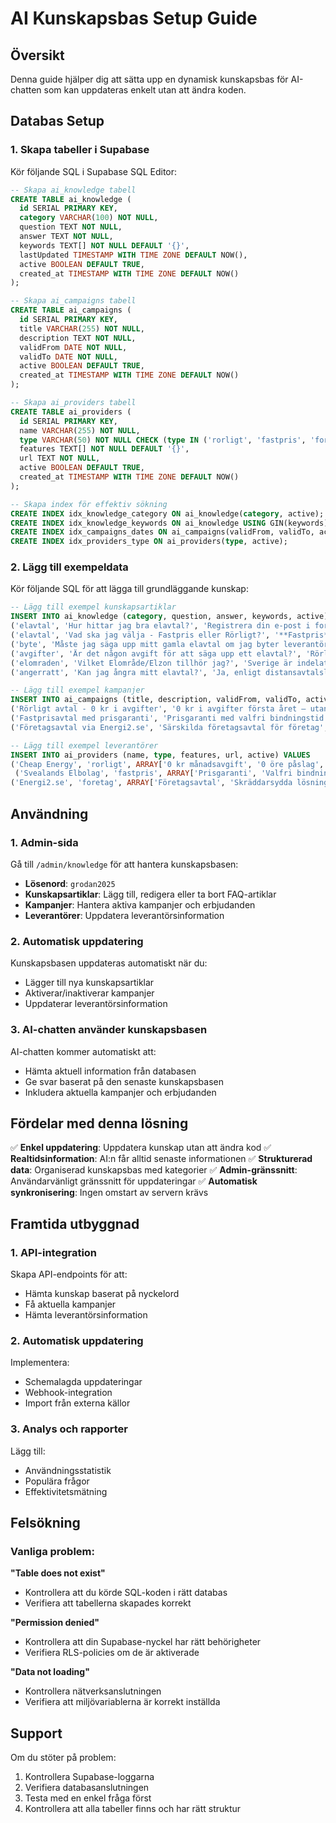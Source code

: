 # AI Kunskapsbas Setup Guide

## Översikt
Denna guide hjälper dig att sätta upp en dynamisk kunskapsbas för AI-chatten som kan uppdateras enkelt utan att ändra koden.

## Databas Setup

### 1. Skapa tabeller i Supabase
Kör följande SQL i Supabase SQL Editor:

```sql
-- Skapa ai_knowledge tabell
CREATE TABLE ai_knowledge (
  id SERIAL PRIMARY KEY,
  category VARCHAR(100) NOT NULL,
  question TEXT NOT NULL,
  answer TEXT NOT NULL,
  keywords TEXT[] NOT NULL DEFAULT '{}',
  lastUpdated TIMESTAMP WITH TIME ZONE DEFAULT NOW(),
  active BOOLEAN DEFAULT TRUE,
  created_at TIMESTAMP WITH TIME ZONE DEFAULT NOW()
);

-- Skapa ai_campaigns tabell
CREATE TABLE ai_campaigns (
  id SERIAL PRIMARY KEY,
  title VARCHAR(255) NOT NULL,
  description TEXT NOT NULL,
  validFrom DATE NOT NULL,
  validTo DATE NOT NULL,
  active BOOLEAN DEFAULT TRUE,
  created_at TIMESTAMP WITH TIME ZONE DEFAULT NOW()
);

-- Skapa ai_providers tabell
CREATE TABLE ai_providers (
  id SERIAL PRIMARY KEY,
  name VARCHAR(255) NOT NULL,
  type VARCHAR(50) NOT NULL CHECK (type IN ('rorligt', 'fastpris', 'foretag')),
  features TEXT[] NOT NULL DEFAULT '{}',
  url TEXT NOT NULL,
  active BOOLEAN DEFAULT TRUE,
  created_at TIMESTAMP WITH TIME ZONE DEFAULT NOW()
);

-- Skapa index för effektiv sökning
CREATE INDEX idx_knowledge_category ON ai_knowledge(category, active);
CREATE INDEX idx_knowledge_keywords ON ai_knowledge USING GIN(keywords);
CREATE INDEX idx_campaigns_dates ON ai_campaigns(validFrom, validTo, active);
CREATE INDEX idx_providers_type ON ai_providers(type, active);
```

### 2. Lägg till exempeldata
Kör följande SQL för att lägga till grundläggande kunskap:

```sql
-- Lägg till exempel kunskapsartiklar
INSERT INTO ai_knowledge (category, question, answer, keywords, active) VALUES
('elavtal', 'Hur hittar jag bra elavtal?', 'Registrera din e-post i formuläret i foten av sidan för att få tidiga erbjudanden innan de blir fullbokade.', ARRAY['hitta', 'bra', 'erbjudanden', 'registrera', 'e-post'], true),
('elavtal', 'Vad ska jag välja - Fastpris eller Rörligt?', '**Fastpris**: Förutsägbart under hela avtalsperioden, bra om du vill undvika prisschocker. **Rörligt**: Följer marknaden, historiskt billigare över tid men kan variera. Fundera: Tror du elpriserna blir billigare eller dyrare framöver?', ARRAY['fastpris', 'rorligt', 'val', 'prisschocker', 'marknad'], true),
('byte', 'Måste jag säga upp mitt gamla elavtal om jag byter leverantör?', 'Nej, du behöver oftast inte säga upp ditt gamla elavtal själv. När du byter elleverantör hanterar den nya leverantören vanligtvis bytet åt dig, inklusive uppsägningen av ditt tidigare avtal.', ARRAY['uppsaga', 'gamla', 'avtal', 'byte', 'leverantör'], true),
('avgifter', 'Är det någon avgift för att säga upp ett elavtal?', 'Rörliga elavtal kan oftast sägas upp utan avgift och har normalt en uppsägningstid på en månad. Fastprisavtal däremot har en bindningstid, och om du vill avsluta avtalet i förtid kan det tillkomma en brytavgift (även kallad lösenavgift).', ARRAY['avgift', 'uppsaga', 'brytavgift', 'lösenavgift', 'bindningstid'], true),
('elomraden', 'Vilket Elområde/Elzon tillhör jag?', 'Sverige är indelat i fyra elområden: **SE1** - Norra Sverige, **SE2** - Norra Mellansverige, **SE3** - Södra Mellansverige, **SE4** - Södra Sverige. Vilket elområde du tillhör beror på var du bor och påverkar elpriset i din region.', ARRAY['elområde', 'elzon', 'SE1', 'SE2', 'SE3', 'SE4', 'region'], true),
('angerratt', 'Kan jag ångra mitt elavtal?', 'Ja, enligt distansavtalslagen har du ångerrätt i 14 dagar när du tecknar ett avtal på distans. Det innebär att du kan ångra avtalet utan kostnad inom denna period. Undantag: betald förbrukad el under ångerperioden.', ARRAY['ångra', 'avtal', '14 dagar', 'distansavtalslagen', 'kostnad'], true);

-- Lägg till exempel kampanjer
INSERT INTO ai_campaigns (title, description, validFrom, validTo, active) VALUES
('Rörligt avtal - 0 kr i avgifter', '0 kr i avgifter första året – utan bindningstid', '2025-01-01', '2025-12-31', true),
('Fastprisavtal med prisgaranti', 'Prisgaranti med valfri bindningstid (1-3 år)', '2025-01-01', '2025-12-31', true),
('Företagsavtal via Energi2.se', 'Särskilda företagsavtal för företag', '2025-01-01', '2025-12-31', true);

-- Lägg till exempel leverantörer
INSERT INTO ai_providers (name, type, features, url, active) VALUES
('Cheap Energy', 'rorligt', ARRAY['0 kr månadsavgift', '0 öre påslag', 'Ingen bindningstid'], 'https://www.cheapenergy.se/elchef-rorligt/', true),
 ('Svealands Elbolag', 'fastpris', ARRAY['Prisgaranti', 'Valfri bindningstid', 'Inga dolda avgifter'], 'https://www.svealandselbolag.se/elchef-fastpris/', true),
('Energi2.se', 'foretag', ARRAY['Företagsavtal', 'Skräddarsydda lösningar', 'Volymrabatter'], 'https://energi2.se/elchef/', true);
```

## Användning

### 1. Admin-sida
Gå till `/admin/knowledge` för att hantera kunskapsbasen:
- **Lösenord**: `grodan2025`
- **Kunskapsartiklar**: Lägg till, redigera eller ta bort FAQ-artiklar
- **Kampanjer**: Hantera aktiva kampanjer och erbjudanden
- **Leverantörer**: Uppdatera leverantörsinformation

### 2. Automatisk uppdatering
Kunskapsbasen uppdateras automatiskt när du:
- Lägger till nya kunskapsartiklar
- Aktiverar/inaktiverar kampanjer
- Uppdaterar leverantörsinformation

### 3. AI-chatten använder kunskapsbasen
AI-chatten kommer automatiskt att:
- Hämta aktuell information från databasen
- Ge svar baserat på den senaste kunskapsbasen
- Inkludera aktuella kampanjer och erbjudanden

## Fördelar med denna lösning

✅ **Enkel uppdatering**: Uppdatera kunskap utan att ändra kod
✅ **Realtidsinformation**: AI:n får alltid senaste informationen
✅ **Strukturerad data**: Organiserad kunskapsbas med kategorier
✅ **Admin-gränssnitt**: Användarvänligt gränssnitt för uppdateringar
✅ **Automatisk synkronisering**: Ingen omstart av servern krävs

## Framtida utbyggnad

### 1. API-integration
Skapa API-endpoints för att:
- Hämta kunskap baserat på nyckelord
- Få aktuella kampanjer
- Hämta leverantörsinformation

### 2. Automatisk uppdatering
Implementera:
- Schemalagda uppdateringar
- Webhook-integration
- Import från externa källor

### 3. Analys och rapporter
Lägg till:
- Användningsstatistik
- Populära frågor
- Effektivitetsmätning

## Felsökning

### Vanliga problem:

**"Table does not exist"**
- Kontrollera att du körde SQL-koden i rätt databas
- Verifiera att tabellerna skapades korrekt

**"Permission denied"**
- Kontrollera att din Supabase-nyckel har rätt behörigheter
- Verifiera RLS-policies om de är aktiverade

**"Data not loading"**
- Kontrollera nätverksanslutningen
- Verifiera att miljövariablerna är korrekt inställda

## Support

Om du stöter på problem:
1. Kontrollera Supabase-loggarna
2. Verifiera databasanslutningen
3. Testa med en enkel fråga först
4. Kontrollera att alla tabeller finns och har rätt struktur
